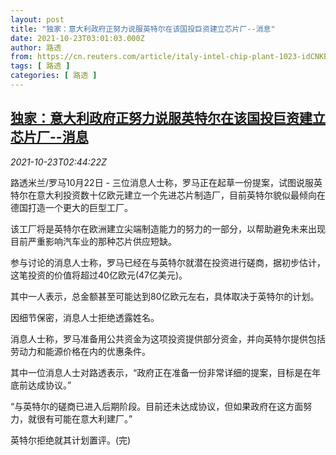 ```yaml
---
layout: post
title: "独家：意大利政府正努力说服英特尔在该国投巨资建立芯片厂--消息"
date: 2021-10-23T03:01:03.000Z
author: 路透
from: https://cn.reuters.com/article/italy-intel-chip-plant-1023-idCNKBS2HD028
tags: [ 路透 ]
categories: [ 路透 ]
---
```

<!--1634958063000-->
[独家：意大利政府正努力说服英特尔在该国投巨资建立芯片厂--消息](https://cn.reuters.com/article/italy-intel-chip-plant-1023-idCNKBS2HD028)
------

<div>
<div><i>2021-10-23T02:44:22Z</i></div><p>路透米兰/罗马10月22日 - 三位消息人士称，罗马正在起草一份提案，试图说服英特尔在意大利投资数十亿欧元建立一个先进芯片制造厂，目前英特尔貌似最倾向在德国打造一个更大的巨型工厂。</p><p>该工厂将是英特尔在欧洲建立尖端制造能力的努力的一部分，以帮助避免未来出现目前严重影响汽车业的那种芯片供应短缺。</p><p>参与讨论的消息人士称，罗马已经在与英特尔就潜在投资进行磋商，据初步估计，这笔投资的价值将超过40亿欧元(47亿美元)。</p><p>其中一人表示，总金额甚至可能达到80亿欧元左右，具体取决于英特尔的计划。</p><p>因细节保密，消息人士拒绝透露姓名。</p><p>消息人士称，罗马准备用公共资金为这项投资提供部分资金，并向英特尔提供包括劳动力和能源价格在内的优惠条件。</p><p>其中一位消息人士对路透表示，“政府正在准备一份非常详细的提案，目标是在年底前达成协议。”</p><p>“与英特尔的磋商已进入后期阶段。目前还未达成协议，但如果政府在这方面努力，就很有可能在意大利建厂。”</p><p>英特尔拒绝就其计划置评。(完)</p>
</div>
